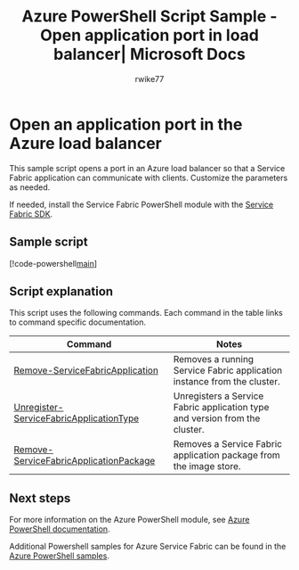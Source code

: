 ﻿---
title: Azure PowerShell Script Sample - Open application port in load balancer| Microsoft Docs
description: Azure PowerShell Script Sample - Open a port in the Azure load balancer for a Service Fabric application.
services: service-fabric
documentationcenter: 
author: rwike77
manager: timlt
editor: 
tags: azure-service-management

ms.assetid: 
ms.service: service-fabric
ms.workload: multiple
ms.devlang: na
ms.topic: article
ms.date: 08/15/2017
ms.author: ryanwi
ms.custom: mvc
---

# Open an application port in the Azure load balancer

This sample script opens a port in an Azure load balancer so that a Service Fabric application can communicate with clients. Customize the parameters as needed. 

If needed, install the Service Fabric PowerShell module with the [Service Fabric SDK](../service-fabric-get-started.md). 

## Sample script

[!code-powershell[main](../../../powershell_scripts/service-fabric/open-port-in-load-balancer/open-port-in-load-balancer.ps1 "Open a port in the load balancer")]

## Script explanation

This script uses the following commands. Each command in the table links to command specific documentation.

| Command | Notes |
|---|---|
| [Remove-ServiceFabricApplication](/powershell/module/servicefabric/remove-servicefabricapplication?view=azureservicefabricps) | Removes a running Service Fabric application instance from the cluster.  |
| [Unregister-ServiceFabricApplicationType](/powershell/module/servicefabric/unregister-servicefabricapplicationtype?view=azureservicefabricps) | Unregisters a Service Fabric application type and version from the cluster. |
| [Remove-ServiceFabricApplicationPackage](/powershell/module/servicefabric/remove-servicefabricapplicationpackage?view=azureservicefabricps) | Removes a Service Fabric application package from the image store.|

## Next steps

For more information on the Azure PowerShell module, see [Azure PowerShell documentation](/powershell/azure/overview).

Additional Powershell samples for Azure Service Fabric can be found in the [Azure PowerShell samples](../service-fabric-powershell-samples.md).
